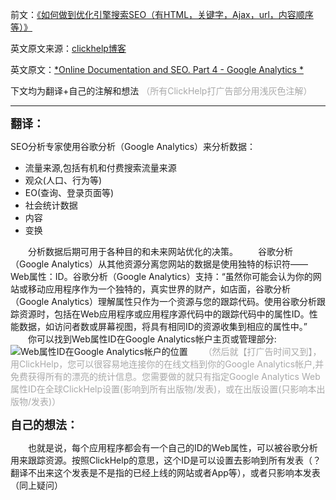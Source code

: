 

前文：[《如何做到优化引擎搜索SEO（有HTML，关键字，Ajax，url，内容顺序等）》](http://blog.csdn.net/qq_2842405070/article/details/72782616)

英文原文来源：[clickhelp博客](https://clickhelp.co/clickhelp-blog/)

英文原文：[*Online Documentation and SEO. Part 4 - Google Analytics * ](https://clickhelp.co/clickhelp-blog/online-documentation-and-seo-part-4-google-analytics/)

下文均为翻译+自己的注解和想法
<font color=darkgray>（所有ClickHelp打广告部分用浅灰色注解）</font>

-------


**<font size="4">翻译：</font>**

SEO分析专家使用谷歌分析（Google Analytics）来分析数据：

 - 流量来源,包括有机和付费搜索流量来源
 - 观众(人口、行为等)
 - EO(查询、登录页面等)
 - 社会统计数据
 - 内容
 - 变换

　　分析数据后期可用于各种目的和未来网站优化的决策。
　　谷歌分析（Google Analytics）从其他资源分离您网站的数据是使用独特的标识符——Web属性：ID。谷歌分析（Google Analytics）支持：“虽然你可能会认为你的网站或移动应用程序作为一个独特的，真实世界的财产，如店面，谷歌分析（Google Analytics）理解属性只作为一个资源与您的跟踪代码。使用谷歌分析跟踪资源时，包括在Web应用程序或应用程序源代码中的跟踪代码中的属性ID。性能数据，如访问者数或屏幕视图，将具有相同ID的资源收集到相应的属性中。”
　　你可以找到Web属性ID在Google Analytics帐户主页或管理部分:
![Web属性ID在Google Analytics帐户的位置](https://clickhelp.co/images/feeds/blog/ga_account_homepage.png)
 　　<font color=darkgray>（然后就【打广告时间又到】，用ClickHelp，您可以很容易地连接你的在线文档到你的Google Analytics帐户,并免费获得所有的漂亮的统计信息。您需要做的就只有指定Google Analytics Web属性ID在全球ClickHelp设置(影响到所有出版物/发表)，或在出版设置(只影响本出版物/发表)）</font>
 　　

**<font size="4">自己的想法：</font>**

　　也就是说，每个应用程序都会有一个自己的ID的Web属性，可以被谷歌分析用来跟踪资源。按照ClickHelp的意思，这个ID是可以设置去影响到所有发表（？翻译不出来这个发表是不是指的已经上线的网站或者App等），或者只影响本发表（同上疑问）